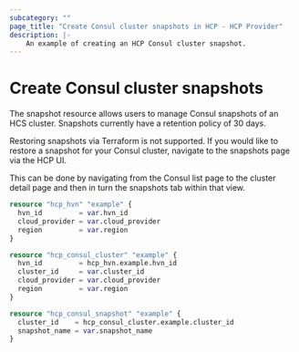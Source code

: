 ```yaml
---
subcategory: ""
page_title: "Create Consul cluster snapshots in HCP - HCP Provider"
description: |-
    An example of creating an HCP Consul cluster snapshot.
---
```


# Create Consul cluster snapshots

The snapshot resource allows users to manage Consul snapshots of an HCS cluster. Snapshots currently have a retention policy of 30 days.

Restoring snapshots via Terraform is not supported.  If you would like to restore a snapshot for your Consul cluster, navigate to the snapshots page via the HCP UI.

This can be done by navigating from the Consul list page to the cluster detail page and then in turn the snapshots tab within that view.
```terraform
resource "hcp_hvn" "example" {
  hvn_id         = var.hvn_id
  cloud_provider = var.cloud_provider
  region         = var.region
}

resource "hcp_consul_cluster" "example" {
  hvn_id         = hcp_hvn.example.hvn_id
  cluster_id     = var.cluster_id
  cloud_provider = var.cloud_provider
  region         = var.region
}

resource "hcp_consul_snapshot" "example" {
  cluster_id    = hcp_consul_cluster.example.cluster_id
  snapshot_name = var.snapshot_name
}
```